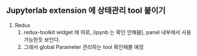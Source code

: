 ## Jupyterlab extension 에 상태관리 tool 붙이기    


1. Redux
    1. redux-toolkit widget 에 따로, (ipynb 는 확인 안해봄), panel 내부에서 사용가능한듯 보인다.
    2. 그래서 global Parameter 관리하는 tool 확인해볼 예정
